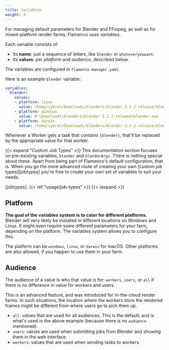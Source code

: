 ```yaml
---
title: Variables
weight: 2
---
```


For managing default parameters for Blender and FFmpeg, as well as for
mixed-platform render farms, Flamenco uses *variables*.

Each variable consists of:

- Its **name**: just a sequence of letters, like `blender` or `whateveryouwant`.
- Its **values**: per *platform* and *audience*, described below.

The variables are configured in `flamenco-manager.yaml`.

Here is an example `blender` variable:

```yaml
variables:
  blender:
    values:
    - platform: linux
      value: /home/sybren/Downloads/blenders/blender-3.2.2-release/blender
    - platform: windows
      value: B:\Downloads\blenders\blender-3.2.2-release\blender.exe
    - platform: darwin
      value: /home/sybren/Downloads/blenders/blender-3.2.2-release/blender
```

Whenever a Worker gets a task that contains `{blender}`, that'll be replaced by
the appropriate value for that worker.

{{< expand "Custom Job Types" >}}
This documentation section focuses on pre-existing variables, `blender` and
`blenderArgs`. There is nothing special about these. Apart from being part of
Flamenco's default configuration, that is. When you go the more advanced route
of creating your own [custom job types][jobtypes] you're free to create your own
set of variables to suit your needs.

[jobtypes]: {{< ref "usage/job-types" >}}
{{< /expand >}}

## Platform

**The goal of the variables system is to cater for different platforms.**
Blender will very likely be installed in different locations on Windows and
Linux. It might even require some different parameters for your farm, depending
on the platform. The variables system allows you to configure this.

The platform can be `windows`, `linux`, or `darwin` for macOS. Other platforms
are also allowed, if you happen to use them in your farm.

## Audience

The audience of a value is who that value is for: `workers`, `users`, or `all`
if there is no difference in value for workers and users.

This is an advanced feature, and was introduced for in-the-cloud render farms.
In such situations, the location where the workers store the rendered frames
might be different from where users go to pick them up.

- `all`: values that are used for all audiences. This is the default, and is
  what's used in the above example (because there is no `audience` mentioned).
- `users`: values are used when submitting jobs from Blender and showing them in
  the web interface.
- `workers`: values that are used when sending tasks to workers.
